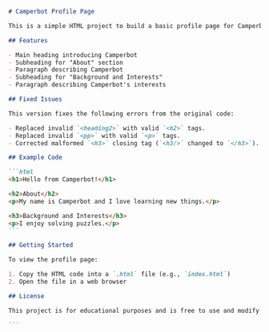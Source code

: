 ````markdown
# Camperbot Profile Page

This is a simple HTML project to build a basic profile page for Camperbot. The purpose of this project is to learn how to structure HTML content correctly using headings and paragraph elements.

## Features

- Main heading introducing Camperbot
- Subheading for "About" section
- Paragraph describing Camperbot
- Subheading for "Background and Interests"
- Paragraph describing Camperbot's interests

## Fixed Issues

This version fixes the following errors from the original code:

- Replaced invalid `<heading2>` with valid `<h2>` tags.
- Replaced invalid `<pp>` with valid `<p>` tags.
- Corrected malformed `<h3>` closing tag (`<h3/>` changed to `</h3>`).

## Example Code

```html
<h1>Hello from Camperbot!</h1>

<h2>About</h2>
<p>My name is Camperbot and I love learning new things.</p>

<h3>Background and Interests</h3>
<p>I enjoy solving puzzles.</p>
```

## Getting Started

To view the profile page:

1. Copy the HTML code into a `.html` file (e.g., `index.html`)
2. Open the file in a web browser

## License

This project is for educational purposes and is free to use and modify.

```
